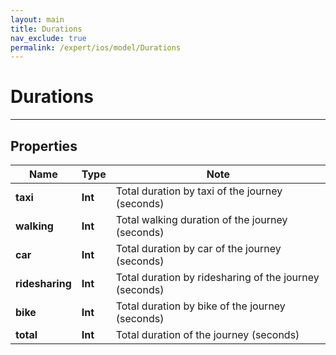 ```yaml
---
layout: main
title: Durations
nav_exclude: true
permalink: /expert/ios/model/Durations
---
```


# Durations

---

## Properties

Name | Type | Note
---- | ---- | ----
**taxi** | **Int** | Total duration by taxi of the journey (seconds) 
**walking** | **Int** | Total walking duration of the journey (seconds) 
**car** | **Int** | Total duration by car of the journey (seconds) 
**ridesharing** | **Int** | Total duration by ridesharing of the journey (seconds) 
**bike** | **Int** | Total duration by bike of the journey (seconds) 
**total** | **Int** | Total duration of the journey (seconds) 


